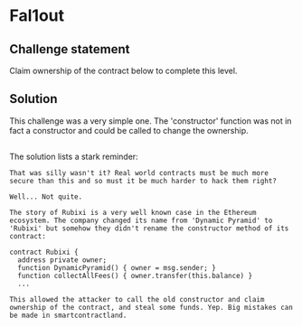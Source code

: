 # Fal1out

## Challenge statement

Claim ownership of the contract below to complete this level.

## Solution

This challenge was a very simple one. The 'constructor' function was not in fact a constructor and could be called to change the ownership. 

## 
The solution lists a stark reminder:

```
That was silly wasn't it? Real world contracts must be much more secure than this and so must it be much harder to hack them right?

Well... Not quite.

The story of Rubixi is a very well known case in the Ethereum ecosystem. The company changed its name from 'Dynamic Pyramid' to 'Rubixi' but somehow they didn't rename the constructor method of its contract:

contract Rubixi {
  address private owner;
  function DynamicPyramid() { owner = msg.sender; }
  function collectAllFees() { owner.transfer(this.balance) }
  ...

This allowed the attacker to call the old constructor and claim ownership of the contract, and steal some funds. Yep. Big mistakes can be made in smartcontractland.
```

